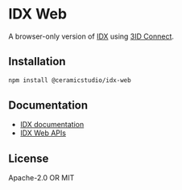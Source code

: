# IDX Web

A browser-only version of [IDX](https://idx.xyz/docs/libs-idx) using [3ID Connect](https://github.com/3box/3id-connect).

## Installation

```sh
npm install @ceramicstudio/idx-web
```

## Documentation

- [IDX documentation](https://idx.xyz)
- [IDX Web APIs](https://idx.xyz/docs/libs-web)

## License

Apache-2.0 OR MIT
